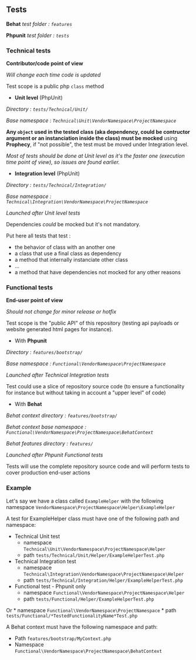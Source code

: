 ## Tests

**Behat** *test folder : `features`*

**Phpunit** *test folder : `tests`*

### Technical tests
**Contributor/code point of view**

*Will change each time code is updated*

Test scope is a public php `class` method

 * **Unit level** (PhpUnit)

*Directory : `tests/Technical/Unit/`*

*Base namespace : `Technical\Unit\VendorNamespace\ProjectNamespace`*

**Any `object` used in the tested class (aka dependency, could be contructor argument or an instanciation inside the class) must be mocked** using **Prophecy**, if "not possible", the test must be moved under Integration level. 

*Most of tests should be done at Unit level as it's the faster one (execution time point of view), so issues are found earlier.*

 * **Integration level** (PhpUnit)

*Directory : `tests/Technical/Integration/`*

*Base namespace : `Technical\Integration\VendorNamespace\ProjectNamespace`*

*Launched after Unit level tests*

Dependencies *could* be mocked but it's not mandatory.

Put here all tests that test :

 * the behavior of class with an another one
 * a class that use a final class as dependency
 * a method that internally instanciate other class
 * ...
 * a method that have dependencies not mocked for any other reasons

### Functional tests
**End-user point of view**

*Should not change for minor release or hotfix*

Test scope is the "public API" of this repository (testing api payloads or website generated html pages for instance).

 * With **Phpunit**

*Directory : `features/bootstrap/`*

*Base namespace : `Functional\VendorNamespace\ProjectNamespace`*

*Launched after Technical Integration tests*

Test could use a slice of repository source code (to ensure a functionality for instance but without taking in account a "upper level" of code)

 * With **Behat**

*Behat context directory : `features/bootstrap/`*

*Behat context base namespace : `Functional\VendorNamespace\ProjectNamespace\BehatContext`*

*Behat features directory : `features/`*

*Launched after Phpunit Functional tests*

Tests will use the complete repository source code and will perform tests to cover production end-user actions

### Example
Let's say we have a class called `ExampleHelper` with the following namespace `VendorNamespace\ProjectNamespace\Helper\ExampleHelper`

A test for ExampleHelper class must have one of the following path and namespace:

 * Technical Unit test
    * namespace `Technical\Unit\VendorNamespace\ProjectNamespace\Helper`
    * path `tests/Technical/Unit/Helper/ExampleHelperTest.php`
 * Technical Integration test
    * namespace `Technical\Integration\VendorNamespace\ProjectNamespace\Helper`
    * path `tests/Technical/Integration/Helper/ExampleHelperTest.php`
 * Functional test - Phpunit only
    * namespace `Functional\VendorNamespace\ProjectNamespace\Helper`
    * path `tests/Functional/Helper/ExampleHelperTest.php`
 
 Or
    * namespace `Functional\VendorNamespace\ProjectNamespace`
    * path `tests/Functional/*TestedFunctionalityName*Test.php`


A Behat context must have the following namespace and path:
 * Path `features/bootstrap/MyContext.php`
 * Namespace `Functional\VendorNamespace\ProjectNamespace\BehatContext`
